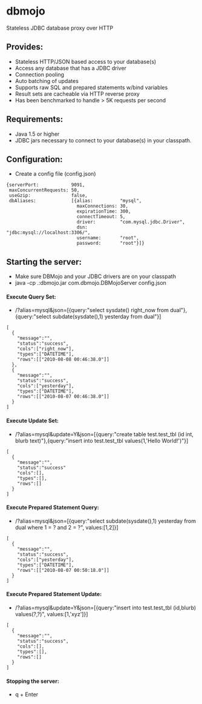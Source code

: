 dbmojo
======

Stateless JDBC database proxy over HTTP

## Provides:
* Stateless HTTP/JSON based access to your database(s)
* Access any database that has a JDBC driver
* Connection pooling
* Auto batching of updates
* Supports raw SQL and prepared statements w/bind variables
* Result sets are cacheable via HTTP reverse proxy
* Has been benchmarked to handle > 5K requests per second

## Requirements:
* Java 1.5 or higher
* JDBC jars necessary to connect to your database(s) in your classpath.

## Configuration:
* Create a config file (config.json)

```
{serverPort:            9091,
 maxConcurrentRequests: 50,
 useGzip:               false,
 dbAliases:             [{alias:          "mysql",
                          maxConnections: 30,
                          expirationTime: 300,
                          connectTimeout: 5,
                          driver:         "com.mysql.jdbc.Driver",
                          dsn:            "jdbc:mysql://localhost:3306/",
                          username:       "root",
                          password:       "root"}]}
```

## Starting the server:
* Make sure DBMojo and your JDBC drivers are on your classpath
* java -cp .:dbmojo.jar com.dbmojo.DBMojoServer config.json

#### Execute Query Set:
* /?alias=mysql&json=[{query:"select sysdate() right_now from dual"},{query:"select subdate(sysdate(),1) yesterday from dual"}]

```
[
  {
    "message":"",
    "status":"success",
    "cols":["right_now"],
    "types":["DATETIME"],
    "rows":[["2010-08-08 00:46:38.0"]]
  },
  {
    "message":"",
    "status":"success",
    "cols":["yesterday"],
    "types":["DATETIME"],
    "rows":[["2010-08-07 00:46:38.0"]]
  }
]
```

#### Execute Update Set:
* /?alias=mysql&update=Y&json=[{query:"create table test.test_tbl (id int, blurb text)"},{query:"insert into test.test_tbl values(1,'Hello World!')"}]

```
[
  {
    "message":"",
    "status":"success"
    "cols":[],
    "types":[],
    "rows":[]
  }
]
```

#### Execute Prepared Statement Query:
* /?alias=mysql&json=[{query:"select subdate(sysdate(),1) yesterday from dual where 1 = ? and 2 = ?", values:[1,2]}]

```
[
  {
    "message":"",
    "status":"success",
    "cols":["yesterday"],
    "types":["DATETIME"],
    "rows":[["2010-08-07 00:50:18.0"]]
  }
]
```

#### Execute Prepared Statement Update:
* /?alias=mysql&update=Y&json=[{query:"insert into test.test_tbl (id,blurb) values(?,?)", values:[1,'xyz']}]

```
[
  {
    "message":"",
    "status":"success",
    "cols":[],
    "types":[],
    "rows":[]
  }
]
```

#### Stopping the server:
* q + Enter
